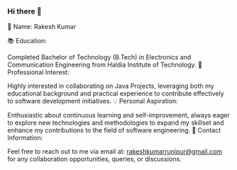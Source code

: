 ### Hi there 👋

🔭 Name: Rakesh Kumar

📚 Education:

Completed Bachelor of Technology (B.Tech) in Electronics and Communication Engineering from Haldia Institute of Technology.
🚀 Professional Interest:

Highly interested in collaborating on Java Projects, leveraging both my educational background and practical experience to contribute effectively to software development initiatives.
💡 Personal Aspiration:

Enthusiastic about continuous learning and self-improvement, always eager to explore new technologies and methodologies to expand my skillset and enhance my contributions to the field of software engineering.
📧 Contact Information:

Feel free to reach out to me via email at: rakeshkumarrunipur@gmail.com for any collaboration opportunities, queries, or discussions.
